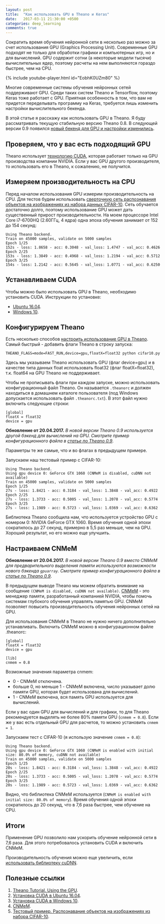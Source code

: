 ```yaml
---
layout: post
title:  "Как использовать GPU в Theano и Keras"
date:   2017-03-11 21:30:00 +0500
categories: deep_learning
comments: true
---
```

Сократить время обучения нейронной сети в несколько раз можно за счет использования GPU (Graphics Processing Unit). Современные GPU подходят не только для обработки графики и компьютерных игр, но и для вычислений. GPU содержит сотни (а некоторые модели тысячи) вычислительных ядер, поэтому расчеты на нем выполняются гораздо быстрее, чем на CPU. 

{% include youtube-player.html id="EobhK0UZm80" %}

Многие современные системы обучения нейронных сетей поддерживают GPU. Среди таких систем Theano и Tensorflow, поэтому Keras тоже работает с GPU. Приятная особенность в том, что вам не придется переделывать программу на Keras, требуется лишь изменить настройки вычислительного бекенда.  

В этой статье я расскажу как использовать GPU в Theano. Я буду рассматривать текущую стабильную версию Theano 0.8. В следующей версии 0.9 появился [новый бекенд для GPU и настройки изменились](/deep_learning/2017/04/20/How-to-use-gpu-with-theano-09.html).

<!--more-->

## Проверяем, что у вас есть подходящий GPU

Theano использует [технологию CUDA](http://www.nvidia.ru/object/cuda-parallel-computing-ru.html), которая работает только на GPU производства компании NVIDIA. Если у вас GPU другого производителя, то использовать его в Theano, к сожалению, не получится.   

## Измеряем производительность на CPU

Перед началом использования GPU измерим производительность на CPU. Для тестов будем использовать [сверточную сеть распознавания объектов на изображениях из набора данных CIFAR-10](/courses/nnpython-lab2). Сеть обучается достаточно долго, поэтому использование GPU может дать существенный прирост производительности. На моем процессоре Intel Core i7-6700HQ (2.60ГГц, 4 ядра) одна эпоха обучения занимает от 152 до 154 секунд:

```
Using Theano backend.
Train on 45000 samples, validate on 5000 samples
Epoch 1/25
152s - loss: 1.8658 - acc: 0.3048 - val_loss: 1.4747 - val_acc: 0.4626
Epoch 2/25
153s - loss: 1.3849 - acc: 0.4968 - val_loss: 1.2194 - val_acc: 0.5712
Epoch 3/25
154s - loss: 1.2142 - acc: 0.5645 - val_loss: 1.0771 - val_acc: 0.6250
```

## Устанавливаем CUDA

Чтобы можно было использовать GPU в Theano, необходимо установить CUDA. Инструкции по установке:

- [Ubuntu 16.04](/deep_learning/2017/02/26/How-to-install-cuda-8-on-Ubuntu-16-04.html).
- [Windows 10](/deep_learning/2017/03/08/How-to-install-cuda-8-on-Windows-10.html).

## Конфигурируем Theano

Есть несколько способов [настроить использование GPU в Theano](http://deeplearning.net/software/theano/tutorial/using_gpu.html). Самый быстрый - добавить флаги Theano в строку запуска:

    THEANO_FLAGS=mode=FAST_RUN,device=gpu,floatX=float32 python cifar10.py

Здесь мы указываем Theano использовать GPU (флаг device=gpu) и в качестве типа данных float использовать float32 (флаг floatX=float32), т.к.  float64 на GPU Theano не поддерживает. 

Чтобы не прописывать флаги при каждом запуске, можно использовать конфигурационный файл Theano. Он называется `.theanorc` и должен находиться в домашнем каталоге пользователя (под Windows допускается использовать файл `.theanorc.txt`). В этот файл нужно включить следующие строки:

```
[global]
floatX = float32
device = gpu
```

**Обновление от 20.04.2017.** *В новой версии Theano 0.9 используется другой бэкенд для вычислений на GPU. Смотрите пример конфигурационного файла в [статье по Theano 0.9](/deep_learning/2017/04/20/How-to-use-gpu-with-theano-09.html)*.

Параметры те же самые, что и во флагах в предыдущем примере. 

Запускаем наш тестовый пример с CIFAR-10:

```
Using Theano backend.
Using gpu device 0: GeForce GTX 1060 (CNMeM is disabled, cuDNN not available)
Train on 45000 samples, validate on 5000 samples
Epoch 1/25
27s - loss: 1.8421 - acc: 0.3184 - val_loss: 1.3848 - val_acc: 0.4922
Epoch 2/25
27s - loss: 1.3733 - acc: 0.5005 - val_loss: 1.2078 - val_acc: 0.5774
Epoch 3/25
27s - loss: 1.1989 - acc: 0.5723 - val_loss: 1.0369 - val_acc: 0.6362
```

Библиотека Theano сообщила нам, что используется устройство GPU с номером 0: NVIDIA GeForce GTX 1060. Время обучения одной эпохи сократилось до 27 секунд, примерно в 5,5 раз меньше, чем на GPU. Хороший результат, но его можно еще улучшить.

## Настраиваем CNMeM

**Обновление от 20.04.2017.** *В новой версии Theano 0.9 вместо CNMeM для предварительного выделения памяти используются возможности нового бэкенда `gpuarray`. Смотрите пример конфигурационного файла в [статье по Theano 0.9](/deep_learning/2017/04/20/How-to-use-gpu-with-theano-09.html)*.

В предыдущем выводе Theano мы можем обратить внимание на сообщение `(CNMeM is disabled, cuDNN not available)`. [CNMeM](https://github.com/NVIDIA/cnmem) - это менеджер памяти, разработанный компанией NVIDIA, чтобы помочь системам глубокого обучения управлять памятью GPU. CNMeM позволяет повысить производительность обучения нейронных сетей на GPU.    

Для использования CNMeM в Theano не нужно ничего дополнительно устанавливать. Включить CNMeM можно в конфигурационном файле .theanorc:

```
[global]
floatX = float32
device = gpu

[lib]
cnmem = 0.8
```

Возможные значения параметра cnmem:

- 0 - CNMeM отключена.
- больше 0, но меньше 1 - CNMeM включена, число указывает долю памяти GPU, которая будет использована для вычислений.
- 1 - CNMeM включена, вся память GPU используется для вычислений.

Если у вас один GPU для вычислений и для графики, то для Theano рекомендуется выделять не более 80% памяти GPU (`cnmem = 0.8`). Если же у вас есть отдельный GPU для расчетов, то можно установить `cnmem = 1`. 

Запускаем тест с CIFAR-10 (я использую значение `cnmem = 0.8`):

```
Using Theano backend.
Using gpu device 0: GeForce GTX 1060 (CNMeM is enabled with initial size: 80.0% of memory, cuDNN not available)
Train on 45000 samples, validate on 5000 samples
Epoch 1/25
20s - loss: 1.8421 - acc: 0.3184 - val_loss: 1.3848 - val_acc: 0.4922
Epoch 2/25
20s - loss: 1.3733 - acc: 0.5005 - val_loss: 1.2078 - val_acc: 0.5774
Epoch 3/25
20s - loss: 1.1989 - acc: 0.5723 - val_loss: 1.0369 - val_acc: 0.6362
```

Видно, что библиотека CNMeM используется (`CNMeM is enabled with initial size: 80.0% of memory`). Время обучения одной эпохи сократилось до 20 секунд, что в 7,6 раза быстрее, чем обучение на CPU.

## Итоги

Применение GPU позволило нам ускорить обучение нейронной сети в 7,6 раза. Для этого потребовалось установить CUDA и включить CNMeM.

Производительность обучения можно еще увеличить, если [использовать библиотеку cuDNN](/deep_learning/2017/03/20/cuDNN-with-theano-and-keras.html).  


## Полезные ссылки

1. [Theano Tutorial. Using the GPU](http://deeplearning.net/software/theano/tutorial/using_gpu.html).
2. [Установка CUDA в Ubuntu 16.04](/deep_learning/2017/02/26/How-to-install-cuda-8-on-Ubuntu-16-04.html).
3. [Установка CUDA в Windows 10](/deep_learning/2017/03/08/How-to-install-cuda-8-on-Windows-10.html).
4. [CNMeM](https://github.com/NVIDIA/cnmem).
4. [Тестовый пример. Распознавание объектов на изображениях из набора CIFAR-10](/courses/nnpython-lab2).


